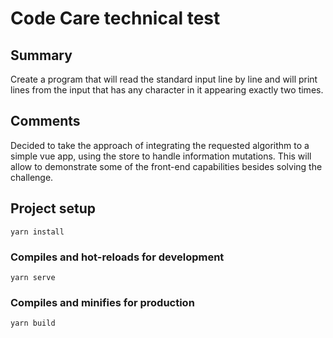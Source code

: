 # Code Care technical test

## Summary
Create a program that will read the standard input line by line and will print lines from
the input that has any character in it appearing exactly two times.

## Comments
Decided to take the approach of integrating the requested algorithm to a simple vue app, using the store to handle information mutations. This will allow to demonstrate some of the front-end capabilities besides solving the challenge.

## Project setup
```
yarn install
```
### Compiles and hot-reloads for development
```
yarn serve
```
### Compiles and minifies for production
```
yarn build
```
